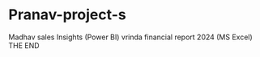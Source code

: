 # Pranav-project-s
Madhav sales Insights (Power BI)
vrinda financial report 2024 (MS Excel)
          THE END
